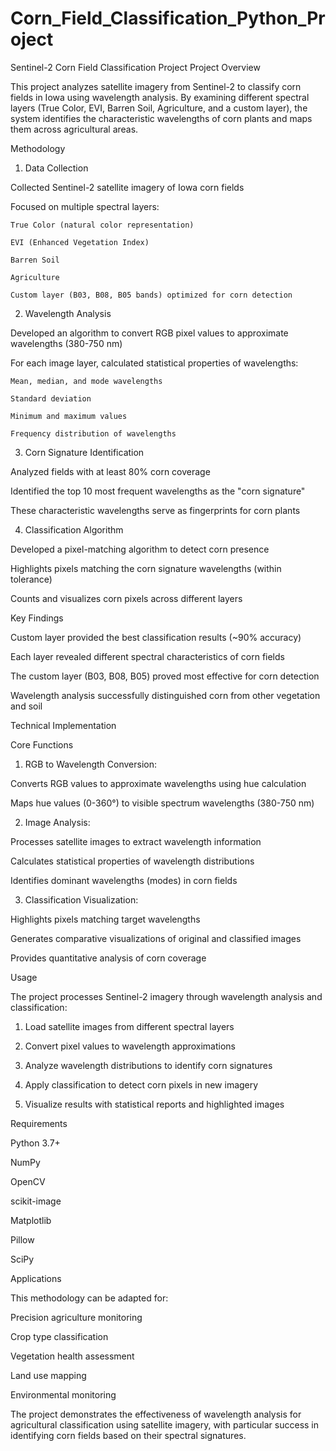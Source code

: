 # Corn_Field_Classification_Python_Project

Sentinel-2 Corn Field Classification Project
Project Overview

This project analyzes satellite imagery from Sentinel-2 to classify corn fields in Iowa using wavelength analysis. By examining different spectral layers (True Color, EVI, Barren Soil, Agriculture, and a custom layer), the system identifies the characteristic wavelengths of corn plants and maps them across agricultural areas.

Methodology

1. Data Collection

  Collected Sentinel-2 satellite imagery of Iowa corn fields
  
  Focused on multiple spectral layers:
  
    True Color (natural color representation)
    
    EVI (Enhanced Vegetation Index)
    
    Barren Soil
    
    Agriculture
    
    Custom layer (B03, B08, B05 bands) optimized for corn detection

2. Wavelength Analysis

  Developed an algorithm to convert RGB pixel values to approximate wavelengths (380-750 nm)
  
  For each image layer, calculated statistical properties of wavelengths:
  
    Mean, median, and mode wavelengths
    
    Standard deviation
    
    Minimum and maximum values    
    
    Frequency distribution of wavelengths

3. Corn Signature Identification

  Analyzed fields with at least 80% corn coverage
  
  Identified the top 10 most frequent wavelengths as the "corn signature"
  
  These characteristic wavelengths serve as fingerprints for corn plants

4. Classification Algorithm

  Developed a pixel-matching algorithm to detect corn presence
  
  Highlights pixels matching the corn signature wavelengths (within tolerance)
  
  Counts and visualizes corn pixels across different layers

Key Findings

  Custom layer provided the best classification results (~90% accuracy)
  
  Each layer revealed different spectral characteristics of corn fields
  
  The custom layer (B03, B08, B05) proved most effective for corn detection
  
  Wavelength analysis successfully distinguished corn from other vegetation and soil

Technical Implementation

Core Functions

1. RGB to Wavelength Conversion:

  Converts RGB values to approximate wavelengths using hue calculation
  
  Maps hue values (0-360°) to visible spectrum wavelengths (380-750 nm)

2. Image Analysis:
  
  Processes satellite images to extract wavelength information
  
  Calculates statistical properties of wavelength distributions
  
  Identifies dominant wavelengths (modes) in corn fields

3. Classification Visualization:

  Highlights pixels matching target wavelengths
  
  Generates comparative visualizations of original and classified images
  
  Provides quantitative analysis of corn coverage

Usage

The project processes Sentinel-2 imagery through wavelength analysis and classification:

  1. Load satellite images from different spectral layers
  
  2. Convert pixel values to wavelength approximations
  
  3. Analyze wavelength distributions to identify corn signatures
  
  4. Apply classification to detect corn pixels in new imagery
  
  5. Visualize results with statistical reports and highlighted images

Requirements

  Python 3.7+
  
  NumPy
  
  OpenCV
  
  scikit-image
  
  Matplotlib
  
  Pillow
  
  SciPy

Applications

This methodology can be adapted for:

  Precision agriculture monitoring
  
  Crop type classification
  
  Vegetation health assessment
  
  Land use mapping
  
  Environmental monitoring

The project demonstrates the effectiveness of wavelength analysis for agricultural classification using satellite imagery, with particular success in identifying corn fields based on their spectral signatures.


